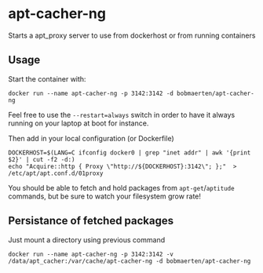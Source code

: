 # apt-cacher-ng

Starts a apt_proxy server to use from dockerhost or from running containers

## Usage

Start the container with:

    docker run --name apt-cacher-ng -p 3142:3142 -d bobmaerten/apt-cacher-ng

Feel free to use the `--restart=always` switch in order to have it always running on your laptop at boot for instance.

Then add in your local configuration (or Dockerfile)

    DOCKERHOST=$(LANG=C ifconfig docker0 | grep "inet addr" | awk '{print $2}' | cut -f2 -d:)
    echo "Acquire::http { Proxy \"http://${DOCKERHOST}:3142\"; };"  > /etc/apt/apt.conf.d/01proxy

You should be able to fetch and hold packages from `apt-get`/`aptitude` commands, but be sure to watch your filesystem grow rate!

## Persistance of fetched packages

Just mount a directory using previous command

    docker run --name apt-cacher-ng -p 3142:3142 -v /data/apt_cacher:/var/cache/apt-cacher-ng -d bobmaerten/apt-cacher-ng
